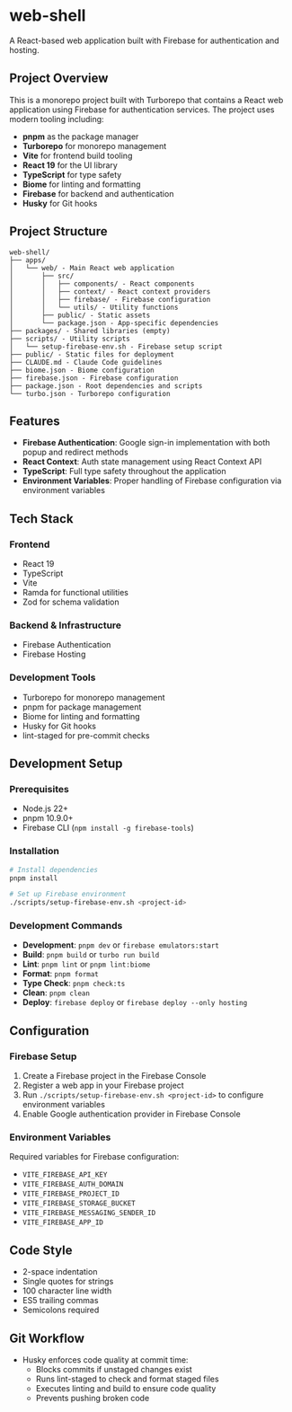 # web-shell

A React-based web application built with Firebase for authentication and hosting.

## Project Overview

This is a monorepo project built with Turborepo that contains a React web application using Firebase for authentication services. The project uses modern tooling including:

- **pnpm** as the package manager
- **Turborepo** for monorepo management
- **Vite** for frontend build tooling
- **React 19** for the UI library
- **TypeScript** for type safety
- **Biome** for linting and formatting
- **Firebase** for backend and authentication
- **Husky** for Git hooks

## Project Structure

```
web-shell/
├── apps/
│   └── web/ - Main React web application
│       ├── src/
│       │   ├── components/ - React components
│       │   ├── context/ - React context providers
│       │   ├── firebase/ - Firebase configuration
│       │   └── utils/ - Utility functions
│       ├── public/ - Static assets
│       └── package.json - App-specific dependencies
├── packages/ - Shared libraries (empty)
├── scripts/ - Utility scripts
│   └── setup-firebase-env.sh - Firebase setup script
├── public/ - Static files for deployment
├── CLAUDE.md - Claude Code guidelines
├── biome.json - Biome configuration
├── firebase.json - Firebase configuration
├── package.json - Root dependencies and scripts
└── turbo.json - Turborepo configuration
```

## Features

- **Firebase Authentication**: Google sign-in implementation with both popup and redirect methods
- **React Context**: Auth state management using React Context API
- **TypeScript**: Full type safety throughout the application
- **Environment Variables**: Proper handling of Firebase configuration via environment variables

## Tech Stack

### Frontend
- React 19
- TypeScript
- Vite
- Ramda for functional utilities
- Zod for schema validation

### Backend & Infrastructure
- Firebase Authentication
- Firebase Hosting

### Development Tools
- Turborepo for monorepo management
- pnpm for package management
- Biome for linting and formatting
- Husky for Git hooks
- lint-staged for pre-commit checks

## Development Setup

### Prerequisites
- Node.js 22+
- pnpm 10.9.0+
- Firebase CLI (`npm install -g firebase-tools`)

### Installation
```bash
# Install dependencies
pnpm install

# Set up Firebase environment
./scripts/setup-firebase-env.sh <project-id>
```

### Development Commands
- **Development**: `pnpm dev` or `firebase emulators:start`
- **Build**: `pnpm build` or `turbo run build`
- **Lint**: `pnpm lint` or `pnpm lint:biome`
- **Format**: `pnpm format`
- **Type Check**: `pnpm check:ts`
- **Clean**: `pnpm clean`
- **Deploy**: `firebase deploy` or `firebase deploy --only hosting`

## Configuration

### Firebase Setup
1. Create a Firebase project in the Firebase Console
2. Register a web app in your Firebase project
3. Run `./scripts/setup-firebase-env.sh <project-id>` to configure environment variables
4. Enable Google authentication provider in Firebase Console

### Environment Variables
Required variables for Firebase configuration:
- `VITE_FIREBASE_API_KEY`
- `VITE_FIREBASE_AUTH_DOMAIN`
- `VITE_FIREBASE_PROJECT_ID`
- `VITE_FIREBASE_STORAGE_BUCKET`
- `VITE_FIREBASE_MESSAGING_SENDER_ID`
- `VITE_FIREBASE_APP_ID`

## Code Style
- 2-space indentation
- Single quotes for strings
- 100 character line width
- ES5 trailing commas
- Semicolons required

## Git Workflow
- Husky enforces code quality at commit time:
  - Blocks commits if unstaged changes exist
  - Runs lint-staged to check and format staged files
  - Executes linting and build to ensure code quality
  - Prevents pushing broken code